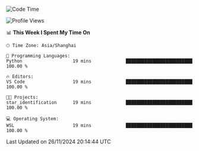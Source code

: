 <!--START_SECTION:waka-->
![Code Time](http://img.shields.io/badge/Code%20Time-2%2C129%20hrs%2027%20mins-blue)

![Profile Views](http://img.shields.io/badge/Profile%20Views-5-blue)

📊 **This Week I Spent My Time On** 

```text
🕑︎ Time Zone: Asia/Shanghai

💬 Programming Languages: 
Python                   19 mins             █████████████████████████   100.00 % 

🔥 Editors: 
VS Code                  19 mins             █████████████████████████   100.00 % 

🐱‍💻 Projects: 
star_identification      19 mins             █████████████████████████   100.00 % 

💻 Operating System: 
WSL                      19 mins             █████████████████████████   100.00 % 
```


 Last Updated on 26/11/2024 20:14:44 UTC
<!--END_SECTION:waka-->